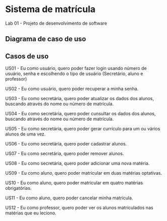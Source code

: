 # Sistema de matrícula

Lab 01 - Projeto de desenvolvimento de software

## Diagrama de caso de uso

## Casos de uso

US01 - Eu como usuário, quero poder fazer login usando número de usuário, senha e escolhendo o tipo de usuário (Secretário, aluno e professor)

US02 - Eu como usuário, quero poder recuperar a minha senha.

US03 - Eu como secretária, quero poder atualizar os dados dos alunos, buscando através do nome ou número de matrícula.

US04 - Eu como secretária, quero poder cunsultar os dados dos alunos, buscando através do nome ou número de matrícula.

US05 - Eu como secretária, quero poder gerar currículo para um ou vários alunos de uma vez.

US06 - Eu como secretária, quero poder cadastrar alunos.

US07 - Eu como secretária, quero poder remover alunos.

US08 - Eu como secretária, quero poder adicionar uma nova matéria.

US09 - Eu como aluno, quero poder matricular em duas matérias optativas.

US10 - Eu como aluno, quero poder matricular em quatro matérias obrigatórias.

US11 - Eu como aluno, quero poder cancelar minha matrícula.

US12 - Eu como professor, quero poder ver os alunos matriculados nas matérias que eu leciono.


